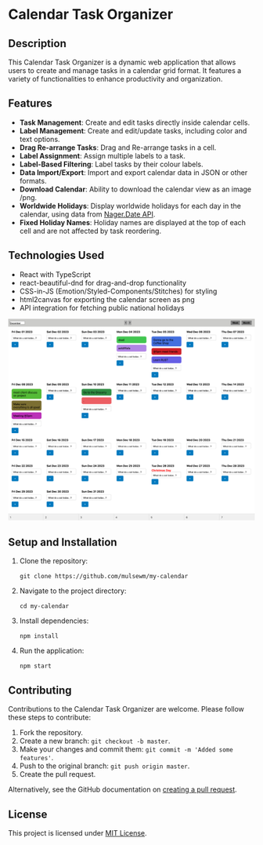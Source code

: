 
# Calendar Task Organizer

## Description

This Calendar Task Organizer is a dynamic web application that allows users to create and manage tasks in a calendar grid format. It features a variety of functionalities to enhance productivity and organization.

## Features

- **Task Management**: Create and edit tasks directly inside calendar cells.
- **Label Management**: Create and edit/update  tasks, including color and text options.
- **Drag Re-arrange Tasks**: Drag and Re-arrange  tasks in a cell.
- **Label Assignment**: Assign multiple labels to a task.
- **Label-Based Filtering**: Label tasks by their colour labels.
- **Data Import/Export**: Import and export calendar data in JSON or other formats.
- **Download Calendar**: Ability to download the calendar view as an image /png.
- **Worldwide Holidays**: Display worldwide holidays for each day in the calendar, using data from [Nager.Date API](https://date.nager.at/swagger/index.html).
- **Fixed Holiday Names**: Holiday names are displayed at the top of each cell and are not affected by task reordering.

## Technologies Used

- React with TypeScript
- react-beautiful-dnd for drag-and-drop functionality
- CSS-in-JS (Emotion/Styled-Components/Stitches) for styling
- html2canvas for exporting the calendar screen as png
- API integration for fetching public national holidays

![Calendar Screenshot](my-calendar.png)
## Setup and Installation

1. Clone the repository:
   ```
   git clone https://github.com/mulsewm/my-calendar
   ```
2. Navigate to the project directory:
   ```
   cd my-calendar
   ```
3. Install dependencies:
   ```
   npm install
   ```
4. Run the application:
   ```
   npm start
   ```

## Contributing

Contributions to the Calendar Task Organizer are welcome. Please follow these steps to contribute:

1. Fork the repository.
2. Create a new branch: `git checkout -b master`.
3. Make your changes and commit them: `git commit -m 'Added some features'`.
4. Push to the original branch: `git push origin master`.
5. Create the pull request.

Alternatively, see the GitHub documentation on [creating a pull request](https://help.github.com/articles/creating-a-pull-request/).

## License

This project is licensed under [MIT License](LICENSE).
